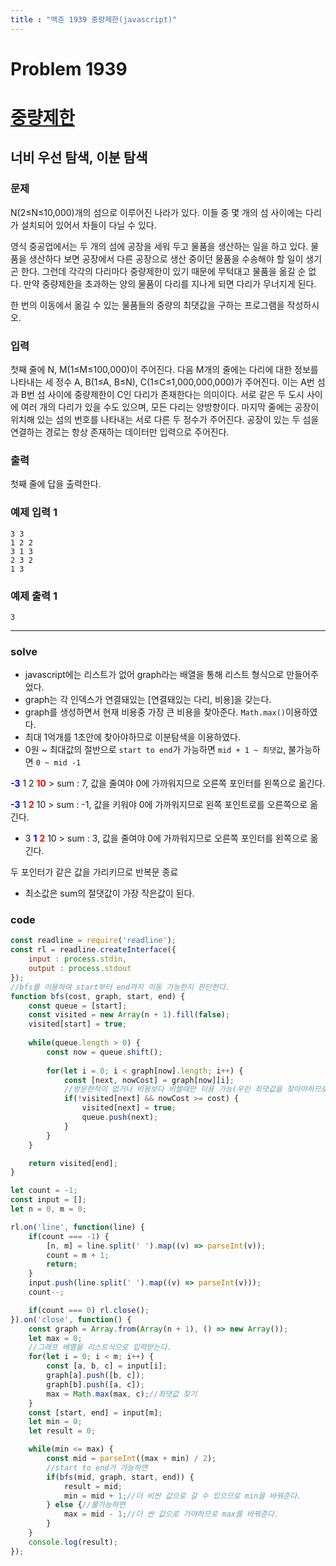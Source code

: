 ```yaml
---
title : "백준 1939 중량제한(javascript)"
---
```


# Problem 1939

# [중량제한](https://www.acmicpc.net/problem/1939)

## 너비 우선 탐색, 이분 탐색

### 문제

N(2≤N≤10,000)개의 섬으로 이루어진 나라가 있다. 이들 중 몇 개의 섬 사이에는 다리가 설치되어 있어서 차들이 다닐 수 있다.

영식 중공업에서는 두 개의 섬에 공장을 세워 두고 물품을 생산하는 일을 하고 있다. 물품을 생산하다 보면 공장에서 다른 공장으로 생산 중이던 물품을 수송해야 할 일이 생기곤 한다. 그런데 각각의 다리마다 중량제한이 있기 때문에 무턱대고 물품을 옮길 순 없다. 만약 중량제한을 초과하는 양의 물품이 다리를 지나게 되면 다리가 무너지게 된다.

한 번의 이동에서 옮길 수 있는 물품들의 중량의 최댓값을 구하는 프로그램을 작성하시오.

### 입력

첫째 줄에 N, M(1≤M≤100,000)이 주어진다. 다음 M개의 줄에는 다리에 대한 정보를 나타내는 세 정수 A, B(1≤A, B≤N), C(1≤C≤1,000,000,000)가 주어진다. 이는 A번 섬과 B번 섬 사이에 중량제한이 C인 다리가 존재한다는 의미이다. 서로 같은 두 도시 사이에 여러 개의 다리가 있을 수도 있으며, 모든 다리는 양방향이다. 마지막 줄에는 공장이 위치해 있는 섬의 번호를 나타내는 서로 다른 두 정수가 주어진다. 공장이 있는 두 섬을 연결하는 경로는 항상 존재하는 데이터만 입력으로 주어진다.

### 출력

첫째 줄에 답을 출력한다.

### 예제 입력 1

```
3 3
1 2 2
3 1 3
2 3 2
1 3
```

### 예제 출력 1

```
3
```

---

### solve
- javascript에는 리스트가 없어 graph라는 배열을 통해 리스트 형식으로 만들어주었다.
- graph는 각 인덱스가 연결돼있는 [연결돼있는 다리, 비용]을 갖는다.
- graph를 생성하면서 현재 비용중 가장 큰 비용을 찾아준다. `Math.max()`이용하였다.
- 최대 1억개를 1초안에 찾아야하므로 이분탐색을 이용하였다.
- 0원 ~ 최대값의 절반으로 `start to end`가 가능하면 `mid + 1 ~ 최댓값`, 불가능하면 `0 ~ mid -1`


<span style="color:blue">**-3**</span> 1 2 <span style="color:red">**10**</span> > sum : 7, 값을 줄여야 0에 가까워지므로 오른쪽 포인터를 왼쪽으로 옮긴다.

<span style="color:blue">**-3**</span> 1 <span style="color:red">**2**</span> 10 > sum : -1, 값을 키워야 0에 가까워지므로 왼쪽 포인트로를 오른쪽으로 옮긴다.

- 3 <span style="color:blue">**1**</span> <span style="color:red">**2**</span> 10 > sum : 3, 값을 줄여야 0에 가까워지므로 오른쪽 포인터를 왼쪽으로 옮긴다.

두 포인터가 같은 값을 가리키므로 반복문 종료

- 최소값은 sum의 절댓값이 가장 작은값이 된다.

### code

```javascript
const readline = require('readline');
const rl = readline.createInterface({
    input : process.stdin,
    output : process.stdout
});
//bfs를 이용하여 start부터 end까지 이동 가능한지 판단한다.
function bfs(cost, graph, start, end) {
    const queue = [start];
    const visited = new Array(n + 1).fill(false);
    visited[start] = true;
    
    while(queue.length > 0) {
        const now = queue.shift();
        
        for(let i = 0; i < graph[now].length; i++) {
            const [next, nowCost] = graph[now][i];
            //방문한적이 없거나 비용보다 비쌀때만 이용 가능(우린 최댓값을 찾아야하므로 비싼경우만 찾는다)
            if(!visited[next] && nowCost >= cost) {
                visited[next] = true;
                queue.push(next);
            }
        }
    }

    return visited[end];
}

let count = -1;
const input = [];
let n = 0, m = 0;

rl.on('line', function(line) {
    if(count === -1) {
        [n, m] = line.split(' ').map((v) => parseInt(v));
        count = m + 1;
        return;
    }
    input.push(line.split(' ').map((v) => parseInt(v)));
    count--;

    if(count === 0) rl.close();
}).on('close', function() {
    const graph = Array.from(Array(n + 1), () => new Array());
    let max = 0;
    //그래프 배열을 리스트식으로 입력받는다.
    for(let i = 0; i < m; i++) {
        const [a, b, c] = input[i];
        graph[a].push([b, c]);
        graph[b].push([a, c]);
        max = Math.max(max, c);//최댓값 찾기
    }
    const [start, end] = input[m];
    let min = 0;
    let result = 0;

    while(min <= max) {
        const mid = parseInt((max + min) / 2);
        //start to end가 가능하면
        if(bfs(mid, graph, start, end)) {
            result = mid;
            min = mid + 1;//더 비싼 값으로 갈 수 있으므로 min을 바꿔준다.
        } else {//불가능하면
            max = mid - 1;//더 싼 값으로 가야하므로 max를 바꿔준다.
        }
    }
    console.log(result);
});
```
